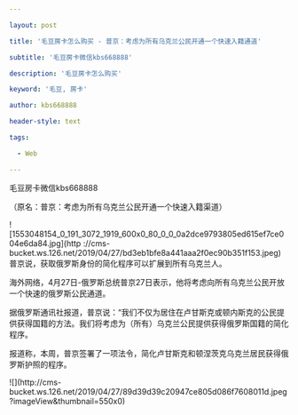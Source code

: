 ---
layout: post
title: '毛豆房卡怎么购买 - 普京：考虑为所有乌克兰公民开通一个快速入籍通道'
subtitle: '毛豆房卡微信kbs668888'
description: '毛豆房卡怎么购买'
keyword: '毛豆, 房卡'
author: kbs668888
header-style: text
tags:
  - Web
---
毛豆房卡微信kbs668888

（原名：普京：考虑为所有乌克兰公民开通一个快速入籍渠道）

![1553048154_0_191_3072_1919_600x0_80_0_0_0a2dce9793805ed615ef7ce004e6da84.jpg](http
://cms-
bucket.ws.126.net/2019/04/27/bd3eb1bfe8a441aaa2f0ec90b351f153.jpeg)普京说，获取俄罗斯身份的简化程序可以扩展到所有乌克兰人。

海外网络，4月27日-俄罗斯总统普京27日表示，他将考虑向所有乌克兰公民开放一个快速的俄罗斯公民通道。

据俄罗斯通讯社报道，普京说：“我们不仅为居住在卢甘斯克或顿内斯克的公民提供获得国籍的方法。我们将考虑为（所有）乌克兰公民提供获得俄罗斯国籍的简化程序。

报道称，本周，普京签署了一项法令，简化卢甘斯克和顿涅茨克乌克兰居民获得俄罗斯护照的程序。

![](http://cms-
bucket.ws.126.net/2019/04/27/89d39d39c20947ce805d086f7608011d.jpeg?imageView&thumbnail=550x0)  

